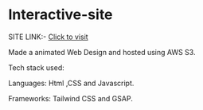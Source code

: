 # Interactive-site
SITE LINK:- [Click to visit](http://intractive-page.s3-website.ap-south-1.amazonaws.com)

Made a animated Web Design and hosted using AWS S3.

Tech stack used:
  
  Languages: Html ,CSS and Javascript.
  
  Frameworks: Tailwind CSS and GSAP.
